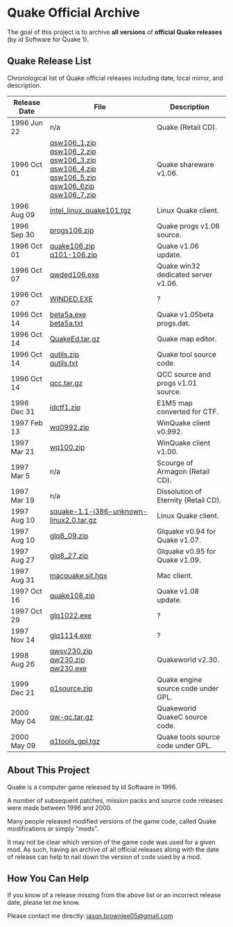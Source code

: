 # Quake Official Archive

The goal of this project is to archive **all versions** of **official Quake releases** (by id Software for Quake 1).

## Quake Release List

Chronological list of Quake official releases including date, local mirror, and description.

Release Date | File | Description
--- | --- | ---
1996 Jun 22 | n/a | Quake (Retail CD).
1996 Oct 01 | [qsw106_1.zip](bin/qsw106_1.zip)<br>[qsw106_2.zip](bin/qsw106_2.zip)<br>[qsw106_3.zip](bin/qsw106_3.zip)<br>[qsw106_4.zip](bin/qsw106_4.zip)<br>[qsw106_5.zip](bin/qsw106_5.zip)<br>[qsw106_6zip](bin/qsw106_6.zip)<br>[qsw106_7.zip](bin/qsw106_7.zip)<br> | Quake shareware v1.06.
1996 Aug 09 | [intel_linux_quake101.tgz](bin/intel_linux_quake101.tgz) | Linux Quake client.
1996 Sep 30 | [progs106.zip](bin/progs106.zip) | Quake progs v1.06 source.
1996 Oct 01 | [quake106.zip](bin/quake106.zip)<br>[q101-106.zip](bin/q101-106.zip) | Quake v1.06 update.
1996 Oct 07 | [qwded106.exe](bin/qwded106.exe) | Quake win32 dedicated server v1.06.
1996 Oct 07 | [WINDED.EXE](bin/WINDED.EXE) | ?
1996 Oct 14 | [beta5a.exe](bin/beta5a.exe)<br>[beta5a.txt](bin/beta5a.txt) | Quake v1.05beta progs.dat.
1996 Oct 14 | [QuakeEd.tar.gz](bin/QuakeEd.tar.gz) | Quake map editor.
1996 Oct 14 | [qutils.zip](qutils.zip)<br>[qutils.txt](qutils.txt) | Quake tool source code.
1996 Oct 14 | [qcc.tar.gz](bin/qcc.tar.gz) | QCC source and progs v1.01 source.
1996 Dec 31 | [idctf1.zip](bin/idctf1.zip) | E1M5 map converted for CTF.
1997 Feb 13 | [wq0992.zip](bin/wq0992.zip) | WinQuake client v0.992.
1997 Mar 21 | [wq100.zip](bin/wq100.zip) | WinQuake client v1.00.
1997 Mar 5 | n/a | Scourge of Armagon (Retail CD).
1997 Mar 19 | n/a | Dissolution of Eternity (Retail CD).
1997 Aug 10 | [squake-1.1-i386-unknown-linux2.0.tar.gz](bin/squake-1.1-i386-unknown-linux2.0.tar.gz) | Linux Quake client.
1997 Aug 10 | [glq8_09.zip](bin/glq8_09.zip) | Glquake v0.94 for Quake v1.07.
1997 Aug 27 | [glq8_27.zip](bin/glq8_27.zip) | Glquake v0.95 for Quake v1.09.
1997 Aug 31 | [macquake.sit.hqx](bin/macquake.sit.hqx) | Mac client.
1997 Oct 16  | [quake108.zip](bin/quake108.zip) | Quake v1.08 update.
1997 Oct 29 | [glq1022.exe](bin/glq1022.exe) | ?
1997 Nov 14 | [glq1114.exe](bin/glq1114.exe) | ?
1998 Aug 26 | [qwsv230.zip](bin/qwsv230.zip)<br>[qw230.zip](bin/qw230.zip)<br>[qw230.exe](bin/qw230.exe) | Quakeworld v2.30.
1999 Dec 21 | [q1source.zip](bin/q1source.zip) | Quake engine source code under GPL.
2000 May 04 | [qw-qc.tar.gz](bin/qw-qc.tar.gz) | Quakeworld QuakeC source code.
2000 May 09 | [q1tools_gpl.tgz](bin/q1tools_gpl.tgz) | Quake tools source code under GPL.


## About This Project

Quake is a computer game released by id Software in 1996.

A number of subsequent patches, mission packs and source code releases were made between 1996 and 2000.

Many people released modified versions of the game code, called Quake modifications or simply "mods".

It may not be clear which version of the game code was used for a given mod. As such, having an archive of all official releases along with the date of release can help to nail down the version of code used by a mod.

## How You Can Help

If you know of a release missing from the above list or an incorrect release date, please let me know.

Please contact me directly: jason.brownlee05@gmail.com

